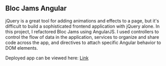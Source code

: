 ## Bloc Jams Angular

jQuery is a great tool for adding animations and effects to a page, but it's difficult to build a sophisticated frontend application with jQuery alone. In this project, I refactored Bloc Jams using AngularJS. I used controllers to control the flow of data in the application, services to organize and share code across the app, and directives to attach specific Angular behavior to DOM elements.

Deployed app can be viewed here: <a href="http://blocjamsangular.herokuapp.com/">Link</a>
